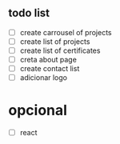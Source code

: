 ## todo list

- [ ] create carrousel of projects
- [ ] create list of projects
- [ ] create list of certificates
- [ ] creta about page
- [ ] create contact list
- [ ] adicionar logo

# opcional

- [ ] react
